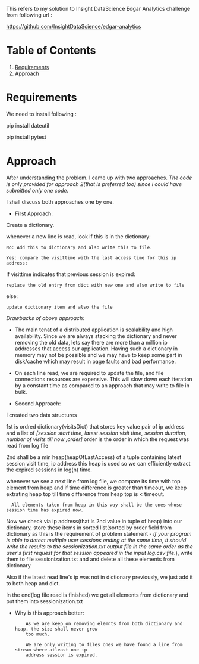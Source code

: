 This refers to my solution to Insight DataScience Edgar Analytics challenge from following url : 

https://github.com/InsightDataScience/edgar-analytics



# Table of Contents
1. [Requirements](README.md#Requirements)
2. [Approach](README.md#Approach)

# Requirements

We need to install following :

pip install dateutil
 
pip install pytest

# Approach

After understanding the problem. I came up with two approaches.
_The code is only provided for approach 2(that is preferred too) since i could have submitted only one code._

I shall discuss both approaches one by one.

- First Approach:

Create a dictionary.

whenever a new line is read, look if this is in the dictionary:
 
    No: Add this to dictionary and also write this to file.
 
    Yes: compare the visittime with the last access time for this ip address:
 
  If visittime indicates that previous session is expired:
  
    replace the old entry from dict with new one and also write to file
   
  else:
    
    update dictionary item and also the file
    

_Drawbacks of above approach:_
   
   + The main tenat of a distributed application is scalability and high availability. Since we are always stacking the dictionary and never removing the old data, lets say there are more than a million ip addresses that access our application. Having such a dictionary in memory may not be possible and we may have to keep some part in disk/cache which may result in page faults and bad performance.

   + On each line read, we are required to update the file, and file connections resources are expensive. This will slow down each iteration by a constant time as compared to an approach that may write to file in bulk.



- Second Approach:

I created two data structures

1st is  ordred dictionary(visitsDict) that stores key value pair of ip address and a list of _[session start time, latest session visit time, session duration, number of visits till now ,order]_ 
order is the order in which the request was read from log file

2nd shall be a min heap(heapOfLastAccess) of a tuple containing latest session visit time, ip address
this heap is used so we can efficiently extract the expired sessions in log(n) time.

whenever we see a next line from log file, we compare its time with top element from heap and if time difference is greater than timeout, we keep extrating heap top till time difference from heap top is < timeout. 

      All elements taken from heap in this way shall be the ones whose session time has expired now.

Now we check via ip address(that is 2nd value in tuple of heap) into our dictionary, store these items in sorted list(sorted by order field from dictionary as this is the requirement of problem statement -  _If your program is able to detect multiple user sessions ending at the same time, it should write the results to the sessionization.txt output file in the same order as the user's first request for that session appeared in the input log.csv file._), 
write them to file sessionization.txt and and delete all these elements from dictionary

Also if the latest read line's ip was not in dictionary previously, we just add it to both heap and dict.

In the end(log file read is finished) we get all elements from dictionary and put them into sessionization.txt


* Why is this approach better:
          
          As we are keep on removing elemnts from both dictionary and heap, the size shall never grow 
          too much.
          
          We are only writing to files ones we have found a line from stream where atleast one ip 
          address session is expired.
        




